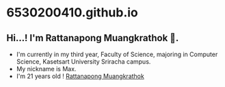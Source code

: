 # 6530200410.github.io
## Hi...! I'm Rattanapong Muangkrathok 👋.
- I'm currently in my third year, Faculty of Science, majoring in Computer Science, Kasetsart University Sriracha campus.
- My nickname is Max. 
- I'm 21 years old
! [Rattanapong Muangkrathok](https://github.com/Rattanapong7/6530200410.github.io/blob/main/img/S__5210186.jpg)
